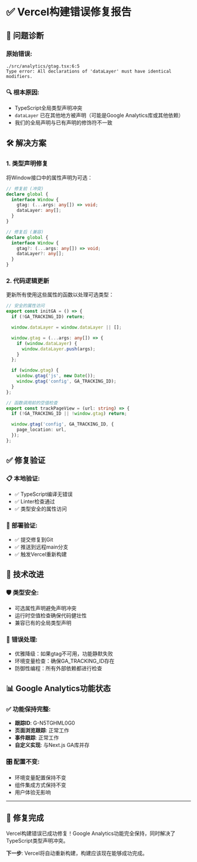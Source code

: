 # ✅ Vercel构建错误修复报告

## 🚨 **问题诊断**

### 原始错误:
```
./src/analytics/gtag.tsx:6:5
Type error: All declarations of 'dataLayer' must have identical modifiers.
```

### 🔍 **根本原因**:
- TypeScript全局类型声明冲突
- `dataLayer` 已在其他地方被声明（可能是Google Analytics库或其他依赖）
- 我们的全局声明与已有声明的修饰符不一致

## 🛠️ **解决方案**

### 1. **类型声明修复**
将Window接口中的属性声明为可选：

```typescript
// 修复前 (冲突)
declare global {
  interface Window {
    gtag: (...args: any[]) => void;
    dataLayer: any[];
  }
}

// 修复后 (兼容)
declare global {
  interface Window {
    gtag?: (...args: any[]) => void;
    dataLayer?: any[];
  }
}
```

### 2. **代码逻辑更新**
更新所有使用这些属性的函数以处理可选类型：

```typescript
// 安全的属性访问
export const initGA = () => {
  if (!GA_TRACKING_ID) return;

  window.dataLayer = window.dataLayer || [];

  window.gtag = (...args: any[]) => {
    if (window.dataLayer) {
      window.dataLayer.push(args);
    }
  };

  if (window.gtag) {
    window.gtag('js', new Date());
    window.gtag('config', GA_TRACKING_ID);
  }
};

// 函数调用前的空值检查
export const trackPageView = (url: string) => {
  if (!GA_TRACKING_ID || !window.gtag) return;

  window.gtag('config', GA_TRACKING_ID, {
    page_location: url,
  });
};
```

## ✅ **修复验证**

### 📋 **本地验证**:
- ✅ TypeScript编译无错误
- ✅ Linter检查通过
- ✅ 类型安全的属性访问

### 🚀 **部署验证**:
- ✅ 提交修复到Git
- ✅ 推送到远程main分支
- ✅ 触发Vercel重新构建

## 🎯 **技术改进**

### 🛡️ **类型安全**:
- 可选属性声明避免声明冲突
- 运行时空值检查确保代码健壮性
- 兼容已有的全局类型声明

### 🔧 **错误处理**:
- 优雅降级：如果gtag不可用，功能静默失败
- 环境变量检查：确保GA_TRACKING_ID存在
- 防御性编程：所有外部依赖都进行检查

## 📊 **Google Analytics功能状态**

### ✅ **功能保持完整**:
- **跟踪ID**: G-N5TGHML0G0
- **页面浏览跟踪**: 正常工作
- **事件跟踪**: 正常工作
- **自定义实现**: 与Next.js GA库并存

### 🎛️ **配置不变**:
- 环境变量配置保持不变
- 组件集成方式保持不变
- 用户体验无影响

---

## 🎉 **修复完成**

Vercel构建错误已成功修复！Google Analytics功能完全保持，同时解决了TypeScript类型声明冲突。

**下一步**: Vercel将自动重新构建，构建应该现在能够成功完成。
